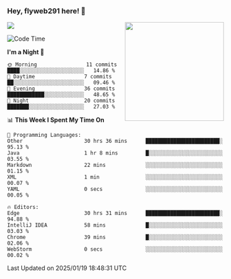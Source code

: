### Hey, flyweb291 here! 👋

![](https://metrics.lecoq.io/cherry291?template=classic&config.timezone=Asia%2FShanghai)
<img align='right' src="https://media.giphy.com/media/M9gbBd9nbDrOTu1Mqx/giphy.gif" width="230">
<!-- ![](https://github-readme-stats-ouuan.vercel.app/api?username=flyweb291&theme=dark&show_icons=true) -->

<!--START_SECTION:waka-->
![Code Time](http://img.shields.io/badge/Code%20Time-779%20hrs%2046%20mins-blue)

**I'm a Night 🦉** 

```text
🌞 Morning                11 commits          ████░░░░░░░░░░░░░░░░░░░░░   14.86 % 
🌆 Daytime                7 commits           ██░░░░░░░░░░░░░░░░░░░░░░░   09.46 % 
🌃 Evening                36 commits          ████████████░░░░░░░░░░░░░   48.65 % 
🌙 Night                  20 commits          ███████░░░░░░░░░░░░░░░░░░   27.03 % 
```


📊 **This Week I Spent My Time On** 

```text
💬 Programming Languages: 
Other                    30 hrs 36 mins      ████████████████████████░   95.13 % 
Java                     1 hr 8 mins         █░░░░░░░░░░░░░░░░░░░░░░░░   03.55 % 
Markdown                 22 mins             ░░░░░░░░░░░░░░░░░░░░░░░░░   01.15 % 
XML                      1 min               ░░░░░░░░░░░░░░░░░░░░░░░░░   00.07 % 
YAML                     0 secs              ░░░░░░░░░░░░░░░░░░░░░░░░░   00.05 % 

🔥 Editors: 
Edge                     30 hrs 31 mins      ████████████████████████░   94.88 % 
IntelliJ IDEA            58 mins             █░░░░░░░░░░░░░░░░░░░░░░░░   03.03 % 
Chrome                   39 mins             █░░░░░░░░░░░░░░░░░░░░░░░░   02.06 % 
WebStorm                 0 secs              ░░░░░░░░░░░░░░░░░░░░░░░░░   00.02 % 
```


 Last Updated on 2025/01/19 18:48:31 UTC
<!--END_SECTION:waka-->

<!--
**flyweb291/数字游牧人** is a ✨ _special_ ✨ repository because its `README.md` (this file) appears on your GitHub profile.

Here are some ideas to get you started:

- 🔭 I’m currently working on ...
- 🌱 I’m currently learning ...
- 👯 I’m looking to collaborate on ...
- 🤔 I’m looking for help with ...
- 💬 Ask me about ...
- 📫 How to reach me: ...
- 😄 Pronouns: ...
- ⚡ Fun fact: ...
-->
